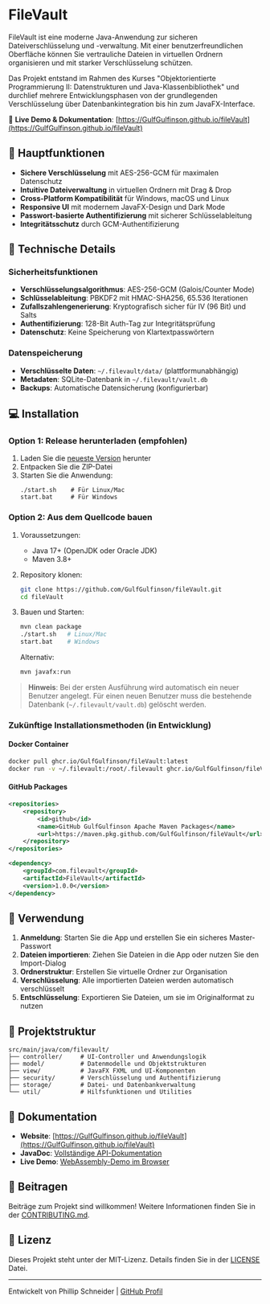 # FileVault

FileVault ist eine moderne Java-Anwendung zur sicheren Dateiverschlüsselung und -verwaltung. Mit einer benutzerfreundlichen Oberfläche können Sie vertrauliche Dateien in virtuellen Ordnern organisieren und mit starker Verschlüsselung schützen.

Das Projekt entstand im Rahmen des Kurses "Objektorientierte Programmierung II: Datenstrukturen und Java-Klassenbibliothek" und durchlief mehrere Entwicklungsphasen von der grundlegenden Verschlüsselung über Datenbankintegration bis hin zum JavaFX-Interface.

🔗 **Live Demo & Dokumentation**: [https://GulfGulfinson.github.io/fileVault](https://GulfGulfinson.github.io/fileVault)

## 🔐 Hauptfunktionen

- **Sichere Verschlüsselung** mit AES-256-GCM für maximalen Datenschutz
- **Intuitive Dateiverwaltung** in virtuellen Ordnern mit Drag & Drop
- **Cross-Platform Kompatibilität** für Windows, macOS und Linux
- **Responsive UI** mit modernem JavaFX-Design und Dark Mode
- **Passwort-basierte Authentifizierung** mit sicherer Schlüsselableitung
- **Integritätsschutz** durch GCM-Authentifizierung

## 🔧 Technische Details

### Sicherheitsfunktionen
- **Verschlüsselungsalgorithmus**: AES-256-GCM (Galois/Counter Mode)
- **Schlüsselableitung**: PBKDF2 mit HMAC-SHA256, 65.536 Iterationen
- **Zufallszahlengenerierung**: Kryptografisch sicher für IV (96 Bit) und Salts
- **Authentifizierung**: 128-Bit Auth-Tag zur Integritätsprüfung
- **Datenschutz**: Keine Speicherung von Klartextpasswörtern

### Datenspeicherung
- **Verschlüsselte Daten**: `~/.filevault/data/` (plattformunabhängig)
- **Metadaten**: SQLite-Datenbank in `~/.filevault/vault.db`
- **Backups**: Automatische Datensicherung (konfigurierbar)

## 💻 Installation

### Option 1: Release herunterladen (empfohlen)
1. Laden Sie die [neueste Version](https://github.com/GulfGulfinson/fileVault/releases) herunter
2. Entpacken Sie die ZIP-Datei
3. Starten Sie die Anwendung:
   ```
   ./start.sh    # Für Linux/Mac
   start.bat     # Für Windows
   ```

### Option 2: Aus dem Quellcode bauen
1. Voraussetzungen:
   - Java 17+ (OpenJDK oder Oracle JDK)
   - Maven 3.8+

2. Repository klonen:
   ```bash
   git clone https://github.com/GulfGulfinson/fileVault.git
   cd fileVault
   ```

3. Bauen und Starten:
   ```bash
   mvn clean package
   ./start.sh   # Linux/Mac
   start.bat    # Windows
   ```
   
   Alternativ:
   ```bash
   mvn javafx:run
   ```

> **Hinweis**: Bei der ersten Ausführung wird automatisch ein neuer Benutzer angelegt. 
> Für einen neuen Benutzer muss die bestehende Datenbank (`~/.filevault/vault.db`) gelöscht werden.

### Zukünftige Installationsmethoden (in Entwicklung)

#### Docker Container
```bash
docker pull ghcr.io/GulfGulfinson/fileVault:latest
docker run -v ~/.filevault:/root/.filevault ghcr.io/GulfGulfinson/fileVault:latest
```

#### GitHub Packages
```xml
<repositories>
    <repository>
        <id>github</id>
        <name>GitHub GulfGulfinson Apache Maven Packages</name>
        <url>https://maven.pkg.github.com/GulfGulfinson/fileVault</url>
    </repository>
</repositories>

<dependency>
    <groupId>com.filevault</groupId>
    <artifactId>FileVault</artifactId>
    <version>1.0.0</version>
</dependency>
```

## 🚀 Verwendung

1. **Anmeldung**: Starten Sie die App und erstellen Sie ein sicheres Master-Passwort
2. **Dateien importieren**: Ziehen Sie Dateien in die App oder nutzen Sie den Import-Dialog
3. **Ordnerstruktur**: Erstellen Sie virtuelle Ordner zur Organisation
4. **Verschlüsselung**: Alle importierten Dateien werden automatisch verschlüsselt
5. **Entschlüsselung**: Exportieren Sie Dateien, um sie im Originalformat zu nutzen

## 📂 Projektstruktur

```
src/main/java/com/filevault/
├── controller/     # UI-Controller und Anwendungslogik
├── model/          # Datenmodelle und Objektstrukturen
├── view/           # JavaFX FXML und UI-Komponenten
├── security/       # Verschlüsselung und Authentifizierung
├── storage/        # Datei- und Datenbankverwaltung
└── util/           # Hilfsfunktionen und Utilities
```

## 📖 Dokumentation

- **Website**: [https://GulfGulfinson.github.io/fileVault](https://GulfGulfinson.github.io/fileVault)
- **JavaDoc**: [Vollständige API-Dokumentation](https://GulfGulfinson.github.io/fileVault/javadoc/main.html)
- **Live Demo**: [WebAssembly-Demo im Browser](https://GulfGulfinson.github.io/fileVault#wasm-demo-container)

## 🤝 Beitragen

Beiträge zum Projekt sind willkommen! Weitere Informationen finden Sie in der [CONTRIBUTING.md](docs/markdown/CONTRIBUTING.md).

## 📄 Lizenz

Dieses Projekt steht unter der MIT-Lizenz. Details finden Sie in der [LICENSE](docs/markdown/LICENSE.md) Datei.

---

Entwickelt von Phillip Schneider | [GitHub Profil](https://github.com/GulfGulfinson)
